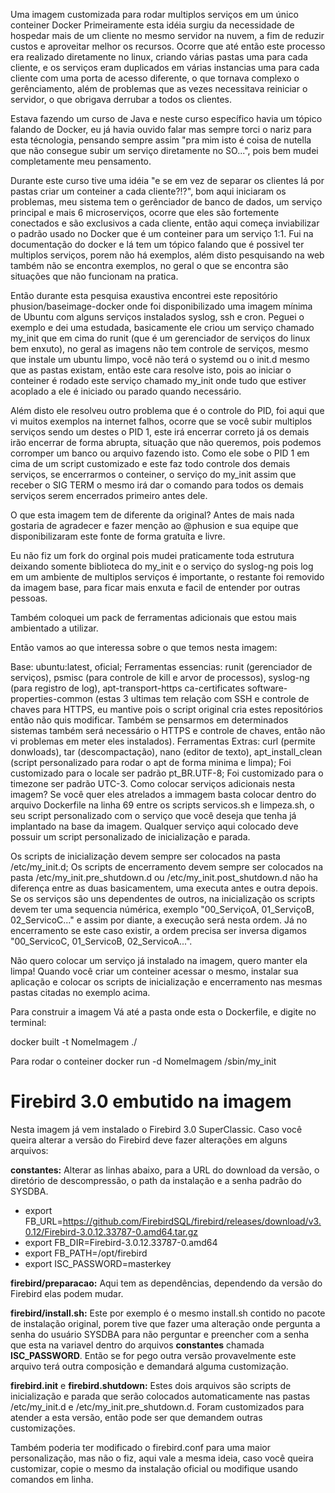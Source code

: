 Uma imagem customizada para rodar multiplos serviços em um único conteiner Docker
Primeiramente esta idéia surgiu da necessidade de hospedar mais de um cliente no mesmo servidor na nuvem, a fim de reduzir custos e aproveitar melhor os recursos. Ocorre que até então este processo era realizado diretamente no linux, criando várias pastas uma para cada cliente, e os serviços eram duplicados em várias instancias uma para cada cliente com uma porta de acesso diferente, o que tornava complexo o gerênciamento, além de problemas que as vezes necessitava reiniciar o servidor, o que obrigava derrubar a todos os clientes.

Estava fazendo um curso de Java e neste curso específico havia um tópico falando de Docker, eu já havia ouvido falar mas sempre torci o nariz para esta técnologia, pensando sempre assim "pra mim isto é coisa de nutella que não consegue subir um serviço diretamente no SO...", pois bem mudei completamente meu pensamento.

Durante este curso tive uma idéia "e se em vez de separar os clientes lá por pastas criar um conteiner a cada cliente?!?", bom aqui iniciaram os problemas, meu sistema tem o gerênciador de banco de dados, um serviço principal e mais 6 microserviços, ocorre que eles são fortemente conectados e são exclusivos a cada cliente, então aqui começa inviabilizar o padrão usado no Docker que é um conteiner para um serviço 1:1. Fui na documentação do docker e lá tem um tópico falando que é possivel ter multiplos serviços, porem não há exemplos, além disto pesquisando na web também não se encontra exemplos, no geral o que se encontra são situações que não funcionam na pratica.

Então durante esta pesquisa exaustiva encontrei este repositório phusion/baseimage-docker onde foi disponibilizado uma imagem mínima de Ubuntu com alguns serviços instalados syslog, ssh e cron. Peguei o exemplo e dei uma estudada, basicamente ele criou um serviço chamado my_init que em cima do runit (que é um gerenciador de serviços do linux bem enxuto), no geral as imagens não tem controle de serviços, mesmo que instale um ubuntu limpo, você não terá o systemd ou o init.d mesmo que as pastas existam, então este cara resolve isto, pois ao iniciar o conteiner é rodado este serviço chamado my_init onde tudo que estiver acoplado a ele é iniciado ou parado quando necessário.

Além disto ele resolveu outro problema que é o controle do PID, foi aqui que vi muitos exemplos na internet falhos, ocorre que se você subir multiplos serviços sendo um destes o PID 1, este irá encerrar correto já os demais irão encerrar de forma abrupta, situação que não queremos, pois podemos corromper um banco ou arquivo fazendo isto. Como ele sobe o PID 1 em cima de um script customizado e este faz todo controle dos demais serviços, se encerrarmos o conteiner, o serviço do my_init assim que receber o SIG TERM o mesmo irá dar o comando para todos os demais serviços serem encerrados primeiro antes dele.

O que esta imagem tem de diferente da original?
Antes de mais nada gostaria de agradecer e fazer menção ao @phusion e sua equipe que disponibilizaram este fonte de forma gratuíta e livre.

Eu não fiz um fork do orginal pois mudei praticamente toda estrutura deixando somente biblioteca do my_init e o serviço do syslog-ng pois log em um ambiente de multiplos serviços é importante, o restante foi removido da imagem base, para ficar mais enxuta e facil de entender por outras pessoas.

Também coloquei um pack de ferramentas adicionais que estou mais ambientado a utilizar.

Então vamos ao que interessa sobre o que temos nesta imagem:

Base: ubuntu:latest, oficial;
Ferramentas essencias: runit (gerenciador de serviços), psmisc (para controle de kill e arvor de processos), syslog-ng (para registro de log), apt-transport-https ca-certificates software-properties-common (estas 3 ultimas tem relação com SSH e controle de chaves para HTTPS, eu mantive pois o script original cria estes repositórios então não quis modificar. Também se pensarmos em determinados sistemas também será necessário o HTTPS e controle de chaves, então não vi problemas em meter eles instalados).
Ferramentas Extras: curl (permite donwloads), tar (descompactação), nano (editor de texto), apt_install_clean (script personalizado para rodar o apt de forma minima e limpa);
Foi customizado para o locale ser padrão pt_BR.UTF-8;
Foi customizado para o timezone ser padrão UTC-3.
Como colocar serviços adicionais nesta imagem?
Se você quer eles atrelados a immagem basta colocar dentro do arquivo Dockerfile na linha 69 entre os scripts servicos.sh e limpeza.sh, o seu script personalizado com o serviço que você deseja que tenha já implantado na base da imagem. Qualquer serviço aqui colocado deve possuir um script personalizado de inicialização e parada.

Os scripts de inicialização devem sempre ser colocados na pasta /etc/my_init.d;
Os scripts de encerramento devem sempre ser colocados na pasta /etc/my_init.pre_shutdown.d ou /etc/my_init.post_shutdown.d não ha diferença entre as duas basicamentem, uma executa antes e outra depois.
Se os serviços são uns dependentes de outros, na inicialização os scripts devem ter uma sequencia númérica, exemplo "00_ServiçoA, 01_ServiçoB, 02_ServicoC..." e assim por diante, a execução será nesta ordem. Já no encerramento se este caso existir, a ordem precisa ser inversa digamos "00_ServicoC, 01_ServicoB, 02_ServicoA...".

Não quero colocar um serviço já instalado na imagem, quero manter ela limpa!
Quando você criar um conteiner acessar o mesmo, instalar sua aplicação e colocar os scripts de inicialização e encerramento nas mesmas pastas citadas no exemplo acima.

Para construir a imagem
Vá até a pasta onde esta o Dockerfile, e digite no terminal:

docker built -t NomeImagem ./

Para rodar o conteiner
docker run -d NomeImagem /sbin/my_init

# Firebird 3.0 embutido na imagem

Nesta imagem já vem instalado o Firebird 3.0 SuperClassic. Caso você queira alterar a versão do Firebird deve fazer alterações em alguns arquivos:

**constantes:** Alterar as linhas abaixo, para a URL do download da versão, o diretório de descompressão, o path da instalação e a senha padrão do SYSDBA.

* export FB_URL=https://github.com/FirebirdSQL/firebird/releases/download/v3.0.12/Firebird-3.0.12.33787-0.amd64.tar.gz
* export FB_DIR=Firebird-3.0.12.33787-0.amd64
* export FB_PATH=/opt/firebird
* export ISC_PASSWORD=masterkey

**firebird/preparacao:** Aqui tem as dependências, dependendo da versão do Firebird elas podem mudar.

**firebird/install.sh:** Este por exemplo é o mesmo install.sh contido no pacote de instalação original, porem tive que fazer uma alteração onde pergunta a senha do usuário SYSDBA para não perguntar e preencher com a senha que esta na variavel dentro do arquivos **constantes** chamada **ISC_PASSWORD**. Então se for pego outra versão provavelmente este arquivo terá outra composição e demandará alguma customização.

**firebird.init** e **firebird.shutdown:** Estes dois arquivos são scripts de inicialização e parada que serão colocados automaticamente nas pastas /etc/my_init.d e /etc/my_init.pre_shutdown.d. Foram customizados para atender a esta versão, então pode ser que demandem outras customizações.

Também poderia ter modificado o firebird.conf para uma maior personalização, mas não o fiz, aqui vale a mesma ideia, caso você queira customizar, copie o mesmo da instalação oficial ou modifique usando comandos em linha.

